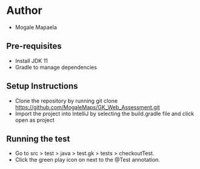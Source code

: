 # Author

-  Mogale Mapaela

## Pre-requisites 
- Install JDK 11
- Gradle to manage dependencies


## Setup Instructions

- Clone the repository by running git clone https://github.com/MogaleMaps/GK_Web_Assessment.git
- Import the project into IntelliJ by selecting the build.gradle file and click open as project

## Running the test
- Go to src > test > java > test.gk > tests > checkoutTest.
- Click the green play icon on next to the @Test annotation. 

## 

